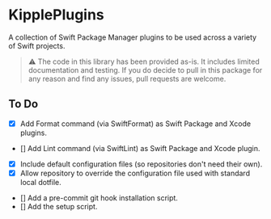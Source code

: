 # KipplePlugins

A collection of Swift Package Manager plugins to be used across a variety of Swift projects.

>:warning: The code in this library has been provided as-is. It includes limited documentation and testing. If you do decide to pull in this package for any reason and find any issues, pull requests are welcome.

## To Do

- [x] Add Format command (via SwiftFormat) as Swift Package and Xcode plugins.
- [] Add Lint command (via SwiftLint) as Swift Package and Xcode plugin.
- [x] Include default configuration files (so repositories don't need their own).
- [x] Allow repository to override the configuration file used with standard local dotfile.
- [] Add a pre-commit git hook installation script.
- [] Add the setup script.

